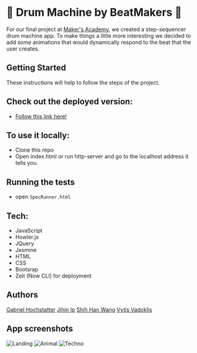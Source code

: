 # 🥁 Drum Machine by BeatMakers 🥁

For our final project at [Maker's Academy](https://makers.tech/), we created a step-sequencer drum machine app. To make things a little more interesting we decided to add some animations that would dynamically respond to the beat that the user creates.

## Getting Started

These instructions will help to follow the steps of the project.

## Check out the deployed version:

- [Follow this link here!](https://drum-machine-fksukfijbx.now.sh/)

## To use it locally: 

- Clone this repo
- Open index.html or run http-server and go to the localhost address it tells you.


## Running the tests

- open `SpecRunner.html`

## Tech:

- JavaScript 
- Howler.js
- JQuery
- Jasmine
- HTML
- CSS 
- Bootsrap
- Zeit (Now CLI) for deployment

## Authors
[Gabriel Hochstatter](https://github.com/gabrielhochstatter)
[Jihin Ip](https://github.com/mitsukan)
[Shih Han Wang](https://github.com/shihhanwang)
[Vytis Vadoklis](https://github.com/VytisVA)

## App screenshots

![Landing](https://user-images.githubusercontent.com/19508091/41107715-cfb7907e-6a6a-11e8-8656-9a41f060ab0d.png)
![Animal](https://user-images.githubusercontent.com/19508091/41107713-cf96e702-6a6a-11e8-8229-9b67dd180014.png)
![Techno](https://user-images.githubusercontent.com/19508091/41107718-cfd468ca-6a6a-11e8-939c-4558fb2ed815.png)
